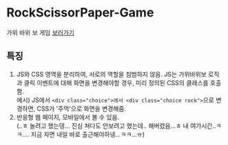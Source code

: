 # RockScissorPaper-Game
가위 바위 보 게임  [보러가기](https://it-magician.github.io/RockScissorPaper-Game)  
    
## 특징
1) JS와 CSS 영역을 분리하여, 서로의 역할을 침범하지 않음. JS는 가위바위보 로직과 클릭 이벤트에 대해 화면을 변경해야할 경우, 미리 정의된 CSS의 클래스를 호출함.  
   예시) JS에서 `<div class="choice">에서 <div class="choice rock">`으로 변경하면, CSS가 '주먹'으로 화면을 변경해줌.  
2) 반응형 웹 페이지, 모바일에서 볼 수 있음.  
   (..ㅎ 놀려고 했는뎅... 진심 쳐다도 안보려고 했는데.. 해버렸음...ㅎ 내 여가시간..ㅋㅋ.... 지금 자면 내일 바로 출근해야하넹...ㅋㅋ...ㅠ)  
